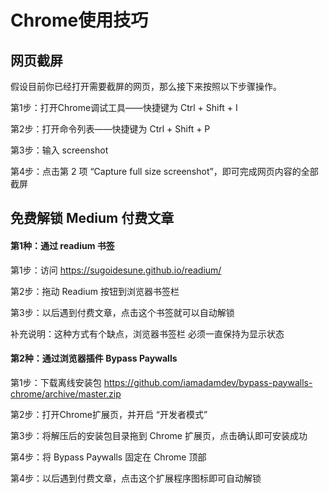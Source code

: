 # Chrome使用技巧



## 网页截屏

假设目前你已经打开需要截屏的网页，那么接下来按照以下步骤操作。

第1步：打开Chrome调试工具——快捷键为 Ctrl + Shift + I

第2步：打开命令列表——快捷键为 Ctrl + Shift + P

第3步：输入 screenshot

第4步：点击第 2 项 “Capture full size screenshot”，即可完成网页内容的全部截屏





## 免费解锁 Medium 付费文章

#### 第1种：通过 readium 书签

第1步：访问 https://sugoidesune.github.io/readium/

第2步：拖动 Readium 按钮到浏览器书签栏

第3步：以后遇到付费文章，点击这个书签就可以自动解锁

补充说明：这种方式有个缺点，浏览器书签栏 必须一直保持为显示状态



#### 第2种：通过浏览器插件 Bypass Paywalls

第1步：下载离线安装包 https://github.com/iamadamdev/bypass-paywalls-chrome/archive/master.zip 

第2步：打开Chrome扩展页，并开启 “开发者模式”

第3步：将解压后的安装包目录拖到 Chrome 扩展页，点击确认即可安装成功

第4步：将 Bypass Paywalls 固定在 Chrome 顶部

第4步：以后遇到付费文章，点击这个扩展程序图标即可自动解锁


